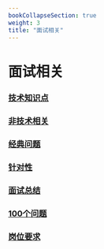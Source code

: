 ```yaml
---
bookCollapseSection: true
weight: 3
title: "面试相关"
---
```


# 面试相关

### [技术知识点](tech)

### [非技术相关](other)

### [经典问题](classic)

### [针对性](target)

### [面试总结](history)

### [100个问题](100.md)

### [岗位要求](request.md)